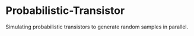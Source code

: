 # Probabilistic-Transistor
Simulating probabilistic transistors to generate random samples in parallel.

